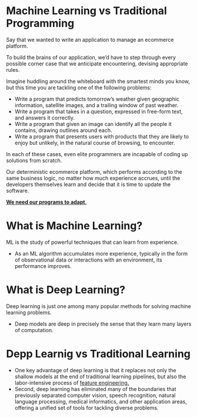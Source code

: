 # Machine Learning vs Traditional Programming
Say that we wanted to write an application to manage an ecommerce platform.

To build the brains of our application, weʼd have to step through every possible corner case that we anticipate encountering, devising appropriate rules.

Imagine huddling around the whiteboard with the smartest minds you know, but this time you are tackling one of the following problems:
- Write a program that predicts tomorrowʼs weather given geographic information, satellite images, and a trailing window of past weather.
- Write a program that takes in a question, expressed in free-form text, and answers it correctly.
- Write a program that given an image can identify all the people it contains, drawing outlines around each.
- Write a program that presents users with products that they are likely to enjoy but unlikely, in the natural course of browsing, to encounter.

In each of these cases, even elite programmers are incapable of coding up solutions from scratch.

Our deterministic ecommerce platform, which performs according to the same business logic, no matter how much experience accrues, until the developers themselves learn and decide that it is time to update the software.

[**We need our programs to adapt**.](https://towardsdatascience.com/machine-learning-vs-traditional-programming-c066e39b5b17)

# What is Machine Learning?
ML is the study of powerful techniques that can learn from experience.
- As an ML algorithm accumulates more experience, typically in the form of observational data or interactions with an environment, its performance improves.

# What is Deep Learning?
Deep learning is just one among many popular methods for solving machine learning problems.
- Deep models are deep in precisely the sense that they learn many layers of computation.

# Depp Learnig vs Traditional Learning
- One key advantage of deep learning is that it replaces not only the shallow models at the end of traditional learning pipelines, but also the labor-intensive process of [feature engineering.](https://towardsdatascience.com/feature-engineering-for-machine-learning-3a5e293a5114)
- Second,  deep learning has eliminated many of the boundaries that previously separated computer vision, speech recognition, natural language processing, medical informatics, and other application areas, offering a unified set of tools for tackling diverse problems.